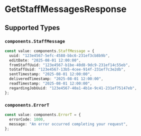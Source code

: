 # GetStaffMessagesResponse


## Supported Types

### `components.StaffMessage`

```typescript
const value: components.StaffMessage = {
  uuid: "123e4567-5efc-4588-bbc6-231ef3cb8b9b",
  editDate: "2025-08-01 12:00:00",
  fromStaffUuid: "123e4567-b1be-40d8-9dc9-231ef14c55eb",
  toStaffUuid: "123e4567-13b5-4cee-914f-231ef7c3e2db",
  sentTimestamp: "2025-08-01 12:00:00",
  deliveredTimestamp: "2025-08-01 12:00:00",
  readTimestamp: "2025-08-01 12:00:00",
  regardingJobUuid: "123e4567-40a1-4b1e-9c41-231ef75147eb",
};
```

### `components.ErrorT`

```typescript
const value: components.ErrorT = {
  errorCode: 1000,
  message: "An error occurred completing your request",
};
```


